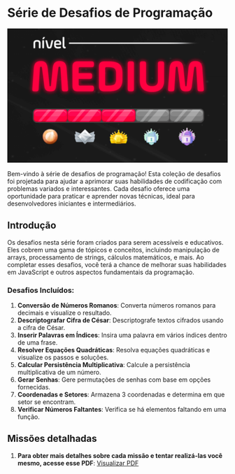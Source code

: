 # Série de Desafios de Programação

![Demonstração](arquivos/demo.png)

Bem-vindo à série de desafios de programação! Esta coleção de desafios foi projetada para ajudar a aprimorar suas habilidades de codificação com problemas variados e interessantes. Cada desafio oferece uma oportunidade para praticar e aprender novas técnicas, ideal para desenvolvedores iniciantes e intermediários.

## Introdução

Os desafios nesta série foram criados para serem acessíveis e educativos. Eles cobrem uma gama de tópicos e conceitos, incluindo manipulação de arrays, processamento de strings, cálculos matemáticos, e mais. Ao completar esses desafios, você terá a chance de melhorar suas habilidades em JavaScript e outros aspectos fundamentais da programação.

### Desafios Incluídos:

1. **Conversão de Números Romanos**: Converta números romanos para decimais e visualize o resultado.
2. **Descriptografar Cifra de César**: Descriptografe textos cifrados usando a cifra de César.
3. **Inserir Palavras em Índices**: Insira uma palavra em vários índices dentro de uma frase.
4. **Resolver Equações Quadráticas**: Resolva equações quadráticas e visualize os passos e soluções.
5. **Calcular Persistência Multiplicativa**: Calcule a persistência multiplicativa de um número.
6. **Gerar Senhas**: Gere permutações de senhas com base em opções fornecidas.
7. **Coordenadas e Setores**: Armazena 3 coordenadas e determina em que setor se encontram.
8. **Verificar Números Faltantes**: Verifica se há elementos faltando em uma função.


## Missões detalhadas

1. **Para obter mais detalhes sobre cada missão e tentar realizá-las você mesmo, acesse esse PDF**:
[Visualizar PDF](https://drive.google.com/file/d/1bIKfpF1wFO6_J9bpq8HOBkh7aaPi780-/view?usp=drive_link)